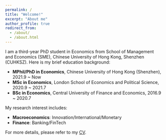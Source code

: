 ```yaml
---
permalink: /
title: "Welcome!"
excerpt: "About me"
author_profile: true
redirect_from: 
  - /about/
  - /about.html
---
```


I am a third-year PhD student in Economics from School of Management and Economics (SME), Chinese University of Hong Kong, Shenzhen (CUHKSZ). Here is my brief education background:

* **MPhil/PhD in Economics**, Chinese University of Hong Kong (Shenzhen), 2021.9 ~ Now
* **MSc in Economics**, London School of Economics and Political Science, 2020.9 ~ 2021.7 
* **BSc in Economics**, Central University of Finance and Economics, 2016.9 ~ 2020.7 

My research interest includes:
* **Macroeconomics**: Innovation/International/Monetary
* **Finance**: Banking/FinTech

For more details, please refer to my [CV](../assets/CV（2023V1）.pdf).

